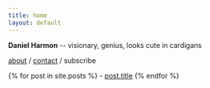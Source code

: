 ```yaml
---
title: home
layout: default
---
```


**Daniel Harmon** -- visionary, genius, looks cute in cardigans

[about](https://dan-harmon.github.io/about) / [contact](https://dan-harmon.github.io/contact) / subscribe

{% for post in site.posts %}
    - [post.title](post.url)
{% endfor %}